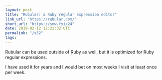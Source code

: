 ```yaml
---
layout: post
title: "Rubular: a Ruby regular expression editor"
link_url: "https://rubular.com/"
short_url: "https://smw.fyi/24"
date: 2019-02-12 12:21:32 UTC
permalink: "/s52"
tags:
---
```





Rubular can be used outside of Ruby as well, but it is optimized for Ruby regular expressions. 

I have used it for years and I would bet on most weeks I visit at least once per week.